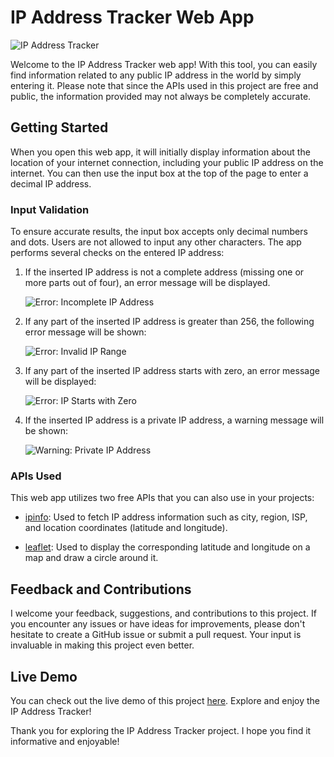 # IP Address Tracker Web App

![IP Address Tracker](image-link-here)

Welcome to the IP Address Tracker web app! With this tool, you can easily find information related to any public IP address in the world by simply entering it. Please note that since the APIs used in this project are free and public, the information provided may not always be completely accurate.

## Getting Started

When you open this web app, it will initially display information about the location of your internet connection, including your public IP address on the internet. You can then use the input box at the top of the page to enter a decimal IP address.

### Input Validation

To ensure accurate results, the input box accepts only decimal numbers and dots. Users are not allowed to input any other characters. The app performs several checks on the entered IP address:

1. If the inserted IP address is not a complete address (missing one or more parts out of four), an error message will be displayed.

   ![Error: Incomplete IP Address](error-image-link-1)

2. If any part of the inserted IP address is greater than 256, the following error message will be shown:

   ![Error: Invalid IP Range](error-image-link-2)

3. If any part of the inserted IP address starts with zero, an error message will be displayed:

   ![Error: IP Starts with Zero](error-image-link-3)

4. If the inserted IP address is a private IP address, a warning message will be shown:

   ![Warning: Private IP Address](error-image-link-4)

### APIs Used

This web app utilizes two free APIs that you can also use in your projects:

- [ipinfo](https://ipinfo.io/): Used to fetch IP address information such as city, region, ISP, and location coordinates (latitude and longitude).

- [leaflet](https://leafletjs.com/reference.html): Used to display the corresponding latitude and longitude on a map and draw a circle around it.

## Feedback and Contributions

I welcome your feedback, suggestions, and contributions to this project. If you encounter any issues or have ideas for improvements, please don't hesitate to create a GitHub issue or submit a pull request. Your input is invaluable in making this project even better.

## Live Demo

You can check out the live demo of this project [here]([demo-link-here](https://fissid.github.io/IpAddressTracker/)). Explore and enjoy the IP Address Tracker!

Thank you for exploring the IP Address Tracker project. I hope you find it informative and enjoyable!
